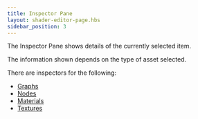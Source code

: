 ```yaml
---
title: Inspector Pane
layout: shader-editor-page.hbs
sidebar_position: 3
---
```


The Inspector Pane shows details of the currently selected item.

The information shown depends on the type of asset selected.

There are inspectors for the following:
- [Graphs][1]
- [Nodes][2]
- [Materials][3]
- [Textures][4]

[1]: /shader-editor/window-layout/inspector-pane/graph-inspector
[2]: /shader-editor/window-layout/inspector-pane/node-inspector
[3]: /shader-editor/window-layout/inspector-pane/material-inspector
[4]: /shader-editor/window-layout/inspector-pane/texture-inspector

